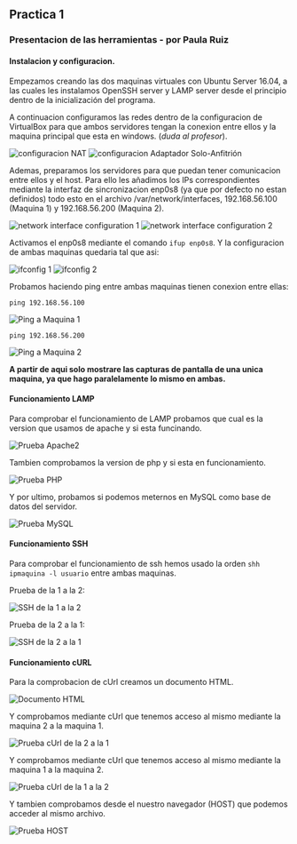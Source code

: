 ## Practica 1
### Presentacion de las herramientas - por Paula Ruiz

#### Instalacion y configuracion.
Empezamos creando las dos maquinas virtuales con Ubuntu Server 16.04, a las cuales les instalamos OpenSSH server y LAMP server desde el principio dentro de la inicialización del programa.

A continuacion configuramos las redes dentro de la configuracion de VirtualBox para que ambos servidores tengan la conexion entre ellos y la maquina principal que esta en windows. (*duda al profesor*).

![configuracion NAT](/capturas/red_parte1.PNG)
![configuracion Adaptador Solo-Anfitrión](/capturas/red_parte2.PNG)

Ademas, preparamos los servidores para que puedan tener comunicacion entre ellos y el host. Para ello les añadimos los IPs correspondientes mediante la interfaz de sincronizacion enp0s8 (ya que por defecto no estan definidos) todo esto en el archivo /var/network/interfaces, 192.168.56.100 (Maquina 1) y 192.168.56.200 (Maquina 2).

![network interface configuration 1](/capturas/network_interface_1.PNG)
![network interface configuration 2](/capturas/network_interface_2.PNG)

Activamos el enp0s8 mediante el comando `ifup enp0s8`. Y la configuracion de ambas maquinas quedaria tal que asi:

![ifconfig 1](/capturas/ifconfig_1.png)
![ifconfig 2](/capturas/ifconfig_2.png)

Probamos haciendo ping entre ambas maquinas tienen conexion entre ellas:

`ping 192.168.56.100`

![Ping a Maquina 1](/capturas/ping2a1.PNG)

`ping 192.168.56.200`

![Ping a Maquina 2](/capturas/ping1a2.PNG)

**A partir de aqui solo mostrare las capturas de pantalla de una unica maquina, ya que hago paralelamente lo mismo en ambas.**

#### Funcionamiento LAMP
Para comprobar el funcionamiento de LAMP probamos que cual es la version que usamos de apache y si esta funcinando.

![Prueba Apache2](/capturas/comprobacion_apache.PNG)

Tambien comprobamos la version de php y si esta en funcionamiento.

![Prueba PHP](/capturas/comprobacion_php.PNG)

Y por ultimo, probamos si podemos meternos en MySQL como base de datos del servidor.

![Prueba MySQL](/capturas/comprobacion_mysql.PNG)

#### Funcionamiento SSH
Para comprobar el funcionamiento de ssh hemos usado la orden `shh ipmaquina -l usuario` entre ambas maquinas.

Prueba de la 1 a la 2:

![SSH de la 1 a la 2](/capturas/ssh_1a2.PNG)

Prueba de la 2 a la 1:

![SSH de la 2 a la 1](/capturas/ssh_2a1.PNG)

#### Funcionamiento cURL
Para la comprobacion de cUrl creamos un documento HTML.

![Documento HTML](/capturas/archivo_html.PNG)

Y comprobamos mediante cUrl que tenemos acceso al mismo mediante la maquina 2 a la maquina 1.

![Prueba cUrl de la 2 a la 1](/capturas/comprobacion_curl_2.PNG)

Y comprobamos mediante cUrl que tenemos acceso al mismo mediante la maquina 1 a la maquina 2.

![Prueba cUrl de la 1 a la 2](/capturas/comprobacion_curl_1.PNG)

Y tambien comprobamos desde el nuestro navegador (HOST) que podemos acceder al mismo archivo.

![Prueba HOST](/capturas/comprobacion_html.PNG)

